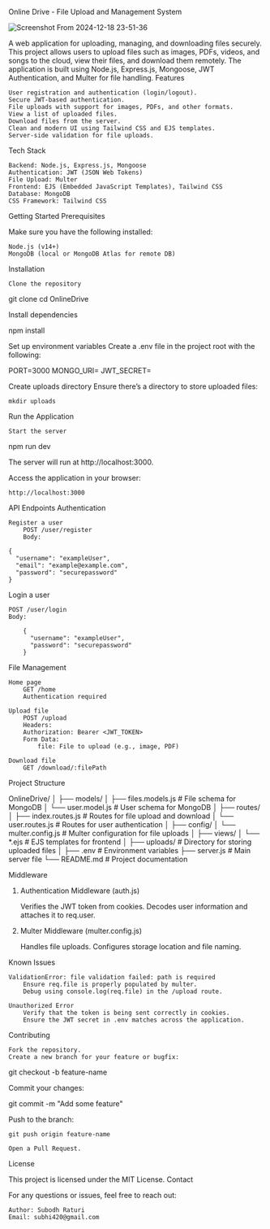 Online Drive - File Upload and Management System

![Screenshot From 2024-12-18 23-51-36](https://github.com/user-attachments/assets/ef347b36-c76c-4646-ad46-579ce5801078)

A web application for uploading, managing, and downloading files securely. This project allows users to upload files such as images, PDFs, videos, and songs to the cloud, view their files, and download them remotely. The application is built using Node.js, Express.js, Mongoose, JWT Authentication, and Multer for file handling.
Features

    User registration and authentication (login/logout).
    Secure JWT-based authentication.
    File uploads with support for images, PDFs, and other formats.
    View a list of uploaded files.
    Download files from the server.
    Clean and modern UI using Tailwind CSS and EJS templates.
    Server-side validation for file uploads.

Tech Stack

    Backend: Node.js, Express.js, Mongoose
    Authentication: JWT (JSON Web Tokens)
    File Upload: Multer
    Frontend: EJS (Embedded JavaScript Templates), Tailwind CSS
    Database: MongoDB
    CSS Framework: Tailwind CSS

Getting Started
Prerequisites

Make sure you have the following installed:

    Node.js (v14+)
    MongoDB (local or MongoDB Atlas for remote DB)

Installation

    Clone the repository

git clone <repository-url>
cd OnlineDrive

Install dependencies

npm install

Set up environment variables
Create a .env file in the project root with the following:

PORT=3000
MONGO_URI=<your-mongo-uri>
JWT_SECRET=<your-secret-key>

Create uploads directory
Ensure there’s a directory to store uploaded files:

    mkdir uploads

Run the Application

    Start the server

npm run dev

The server will run at http://localhost:3000.

Access the application in your browser:

    http://localhost:3000

API Endpoints
Authentication

    Register a user
        POST /user/register
        Body:

    {
      "username": "exampleUser",
      "email": "example@example.com",
      "password": "securepassword"
    }

Login a user

    POST /user/login
    Body:

        {
          "username": "exampleUser",
          "password": "securepassword"
        }

File Management

    Home page
        GET /home
        Authentication required

    Upload file
        POST /upload
        Headers:
        Authorization: Bearer <JWT_TOKEN>
        Form Data:
            file: File to upload (e.g., image, PDF)

    Download file
        GET /download/:filePath

Project Structure

OnlineDrive/
│
├── models/
│   ├── files.models.js    # File schema for MongoDB
│   └── user.model.js      # User schema for MongoDB
│
├── routes/
│   ├── index.routes.js    # Routes for file upload and download
│   └── user.routes.js     # Routes for user authentication
│
├── config/
│   └── multer.config.js   # Multer configuration for file uploads
│
├── views/
│   └── *.ejs              # EJS templates for frontend
│
├── uploads/               # Directory for storing uploaded files
│
├── .env                   # Environment variables
├── server.js              # Main server file
└── README.md              # Project documentation

Middleware
1. Authentication Middleware (auth.js)

    Verifies the JWT token from cookies.
    Decodes user information and attaches it to req.user.

2. Multer Middleware (multer.config.js)

    Handles file uploads.
    Configures storage location and file naming.

Known Issues

    ValidationError: file validation failed: path is required
        Ensure req.file is properly populated by multer.
        Debug using console.log(req.file) in the /upload route.

    Unauthorized Error
        Verify that the token is being sent correctly in cookies.
        Ensure the JWT secret in .env matches across the application.

Contributing

    Fork the repository.
    Create a new branch for your feature or bugfix:

git checkout -b feature-name

Commit your changes:

git commit -m "Add some feature"

Push to the branch:

    git push origin feature-name

    Open a Pull Request.

License

This project is licensed under the MIT License.
Contact

For any questions or issues, feel free to reach out:

    Author: Subodh Raturi
    Email: subhi420@gmail.com

